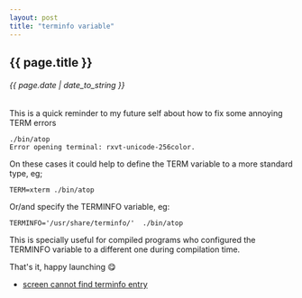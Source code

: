 ```yaml
---
layout: post
title: "terminfo variable"
---
```


## {{ page.title }}

###### {{ page.date | date_to_string }}

This is a quick reminder to my future self about how to fix some annoying TERM errors

    ./bin/atop
    Error opening terminal: rxvt-unicode-256color.

On these cases it could help to define the TERM variable to a more standard type, eg;

    TERM=xterm ./bin/atop

Or/and specify the TERMINFO variable, eg:

    TERMINFO='/usr/share/terminfo/'  ./bin/atop

This is specially useful for compiled programs who configured the TERMINFO variable to a different one during compilation time.

That's it, happy launching &#128523;

- [screen cannot find terminfo entry](http://stackoverflow.com/questions/12345675/screen-cannot-find-terminfo-entry-for-xterm-256color)
